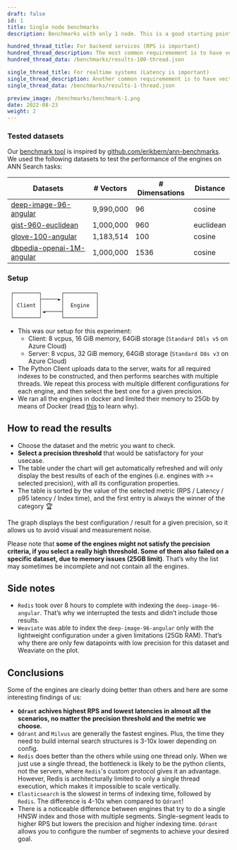 ```yaml
---
draft: false
id: 1
title: Single node benchmarks
description: Benchmarks with only 1 node. This is a good starting point for small-medium scale projects.

hundred_thread_title: For backend services (RPS is important)
hundred_thread_description: The most common requiremement is to have vector dbs running with backend services. In this case, RPS is the most important factor because of parallel requests and we should try to use all the CPU resources. So we will try with 100 parallel clients.
hundred_thread_data: /benchmarks/results-100-thread.json

single_thread_title: For realtime systems (Latency is important)
single_thread_description: Another common requiremement is to have vector dbs powering systems that need to take action in realtime. In this case, latency becomes the most important factor. So for that we will use only 1 concurrent search thread so different vector DBs can do their best in terms of latency. Remember that we are still batching the queries.
single_thread_data: /benchmarks/results-1-thread.json

preview_image: /benchmarks/benchmark-1.png
date: 2022-08-23
weight: 2
---
```


### Tested datasets

Our [benchmark tool](https://github.com/qdrant/vector-db-benchmark) is inspired by [github.com/erikbern/ann-benchmarks](https://github.com/erikbern/ann-benchmarks/). We used the following datasets to test the performance of the engines on ANN Search tasks:

<div class="table-responsive">

| Datasets              | # Vectors | # Dimensations | Distance |
|-----------------------|-------------------|-----------------------|-------------------|
| [deep-image-96-angular](http://sites.skoltech.ru/compvision/noimi/) | 9,990,000         | 96                    | cosine            |
| [gist-960-euclidean](http://corpus-texmex.irisa.fr/)    | 1,000,000         | 960                   | euclidean         |
| [glove-100-angular](https://nlp.stanford.edu/projects/glove/)     | 1,183,514         | 100                   | cosine            |
| [dbpedia-openai-1M-angular](https://huggingface.co/datasets/KShivendu/dbpedia-entities-openai-1M) | 1,000,000     | 1536                  | cosine            |

</div>

### Setup

```text
 ┌────────┐      ┌──────────┐
 │        ├─────►│          │
 │ Client │      │  Engine  │
 │        │◄─────┤          │
 └────────┘      └──────────┘
```

- This was our setup for this experiment:
    - Client: 8 vcpus, 16 GiB memory, 64GiB storage (`Standard D8ls v5` on Azure Cloud)
    - Server: 8 vcpus, 32 GiB memory, 64GiB storage (`Standard D8s v3` on Azure Cloud)
- The Python Client uploads data to the server, waits for all required indexes to be constructed, and then performs searches with multiple threads. We repeat this process with multiple different configurations for each engine, and then select the best one for a given precision.
- We ran all the engines in docker and limited their memory to 25Gb by means of Docker (read [this](https://qdrant.tech/articles/memory-consumption/#minimal-ram-you-need-to-serve-a-million-vectors) to learn why).

## How to read the results

- Choose the dataset and the metric you want to check.
- **Select a precision threshold** that would be satisfactory for your usecase.
- The table under the chart will get automatically refreshed and will only display the best results of each of the engines (i.e. engines with >= selected precision), with all its configuration properties.
- The table is sorted by the value of the selected metric (RPS / Latency / p95 latency / Index time), and the first entry is always the winner of the category 🏆

The graph displays the best configuration / result for a given precision, so it allows us to avoid visual and measurement noise.

Please note that **some of the engines might not satisfy the precision criteria, if you select a really high threshold. Some of them also failed on a specific dataset, due to memory issues (25GB limit)**. That’s why the list may sometimes be incomplete and not contain all the engines.

## Side notes

* `Redis` took over 8 hours to complete with indexing the `deep-image-96-angular`. That’s why we interrupted the tests and didn’t include those results.
* `Weaviate` was able to index the `deep-image-96-angular` only with the lightweight configuration under a given limitations (25Gb RAM). That’s why there are only few datapoints with low precision for this dataset and Weaviate on the plot.

## Conclusions

Some of the engines are clearly doing better than others and here are some interesting findings of us:

* **`Qdrant` achives highest RPS and lowest latencies in almost all the scenarios, no matter the precision threshold and the metric we choose.**
* `Qdrant` and `Milvus` are generally the fastest engines. Plus, the time they need to build internal search structures is 3-10x lower depending on config.
* `Redis` does better than the others while using one thread only. When we just use a single thread, the bottleneck is likely to be the python clients, not the servers, where `Redis`'s custom protocol gives it an advantage. However, Redis is architecturally limited to only a single thread execution, which makes it impossible to scale vertically.
* `Elasticsearch` is the slowest in terms of indexing time, followed by `Redis`. The difference is 4-10x when compared to `Qdrant`!
* There is a noticeable difference between engines that try to do a single HNSW index and those with multiple segments. Single-segment leads to higher RPS but lowers the precision and higher indexing time. `Qdrant` allows you to configure the number of segments to achieve your desired goal.
